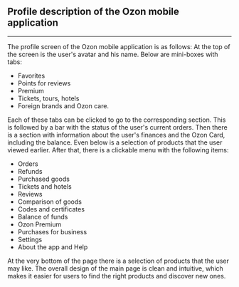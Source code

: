 ## Profile description of the Ozon mobile application

---
The profile screen of the Ozon mobile application is as follows:
At the top of the screen is the user's avatar and his name.
Below are mini-boxes with tabs: 
* Favorites
* Points for reviews
* Premium
* Tickets, tours, hotels
* Foreign brands and Ozon care.

Each of these tabs can be clicked to go to the corresponding section.
This is followed by a bar with the status of the user's current orders.
Then there is a section with information about the user's finances and the Ozon Card, including the balance.
Even below is a selection of products that the user viewed earlier.
After that, there is a clickable menu with the following items: 
* Orders 
* Refunds 
* Purchased goods
* Tickets and hotels
* Reviews 
* Comparison of goods 
* Codes and certificates
* Balance of funds
* Ozon Premium
* Purchases for business
* Settings 
* About the app and Help

At the very bottom of the page there is a selection of products that the user may like.
The overall design of the main page is clean and intuitive, which makes it easier for users to find the right products and discover new ones.